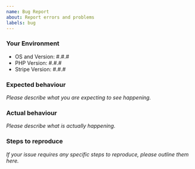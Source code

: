 ```yaml
---
name: Bug Report
about: Report errors and problems
labels: bug
---
```


### Your Environment

- OS and Version: #.#.#
- PHP Version: #.#.#
- Stripe Version: #.#.#

### Expected behaviour

*Please describe what you are expecting to see happening.*

### Actual behaviour

*Please describe what is actually happening.*

### Steps to reproduce

*If your issue requires any specific steps to reproduce, please outline them here.*
